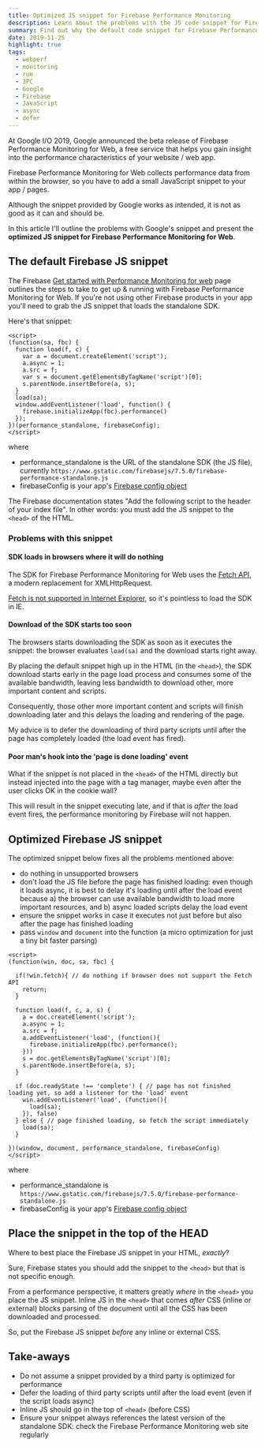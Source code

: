 ```yaml
---
title: Optimized JS snippet for Firebase Performance Monitoring
description: Learn about the problems with the JS code snippet for Firebase Performance Monitoring for Web and grab your copy of the optimized version.
summary: Find out why the default code snippet for Firebase Performance Monitoring for Web is suboptimal for performance, and grab your copy of the optimized snippet.
date: 2019-11-25
highlight: true
tags:
  - webperf
  - monitoring
  - rum
  - 3PC
  - Google
  - Firebase
  - JavaScript
  - async
  - defer
---
```


At Google I/O 2019, Google announced the beta release of Firebase Performance Monitoring for Web, a free service that helps you gain insight into the performance characteristics of your website / web app.

Firebase Performance Monitoring for Web collects performance data from within the browser, so you have to add a small JavaScript snippet to your app / pages.

Although the snippet provided by Google works as intended, it is not as good as it can and should be.

In this article I'll outline the problems with Google's snippet and present the <strong>optimized JS snippet for Firebase Performance Monitoring for Web</strong>.


## The default Firebase JS snippet

The Firebase [Get started with Performance Monitoring for web](https://firebase.google.com/docs/perf-mon/get-started-web) page outlines the steps to take to get up & running with Firebase Performance Monitoring for Web. If you're not using other Firebase products in your app you'll need to grab the JS snippet that loads the standalone SDK.

Here's that snippet:

<pre>
<code class="language-html">&lt;script&gt;</code><code class="language-javascript">
(function(sa, fbc) {
  function load(f, c) {
    var a = document.createElement('script');
    a.async = 1;
    a.src = f;
    var s = document.getElementsByTagName('script')[0];
    s.parentNode.insertBefore(a, s);
  }
  load(sa);
  window.addEventListener('load', function() {
    firebase.initializeApp(fbc).performance()
  });
})(performance_standalone, firebaseConfig);
</code><code class="language-html">&lt;/script&gt;</code>
</pre>

where 
* performance_standalone is the URL of the standalone SDK (the JS file), currently `https://www.gstatic.com/firebasejs/7.5.0/firebase-performance-standalone.js`
* firebaseConfig is your app's [Firebase config object](https://firebase.google.com/docs/web/setup#config-object)

The Firebase documentation states "Add the following script to the header of your index file". 
In other words: you must add the JS snippet to the `<head>` of the HTML.
<!-- <div class="notice-msg info">
	Using other Firebase products in your app? Use the standard SDK instead of the standalone SDK in this snippet. More info is [here](https://firebase.google.com/docs/perf-mon/get-started-web#add-sdks_initialize)
</div> -->


### Problems with this snippet

#### SDK loads in browsers where it will do nothing

The SDK for Firebase Performance Monitoring for Web uses the [Fetch API](https://developer.mozilla.org/en-US/docs/Web/API/Fetch_API), a modern replacement for XMLHttpRequest.

[Fetch is not supported in Internet Explorer](https://caniuse.com/#search=fetch), so it's pointless to load the SDK in IE.

#### Download of the SDK starts too soon

The browsers starts downloading the SDK as soon as it executes the snippet: the browser evaluates <code>load(sa)</code> and the download starts right away.

By placing the default snippet high up in the HTML (in the <code>&lt;head&gt;</code>), the SDK download starts early in the page load process and consumes some of the available bandwidth, leaving less bandwidth to download other, more important content and scripts.

Consequently, those other more important content and scripts will finish downloading later and this delays the loading and rendering of the page.

My advice is to defer the downloading of third party scripts until after the page has completely loaded (the load event has fired).

#### Poor man's hook into the 'page is done loading' event

What if the snippet is not placed in the `<head>` of the HTML directly but instead injected into the page with a tag manager, maybe even after the user clicks OK in the cookie wall?

This will result in the snippet executing late, and if that is _after_ the load event fires, the performance monitoring by Firebase will not happen.


## Optimized Firebase JS snippet

The optimized snippet below fixes all the problems mentioned above:

- do nothing in unsupported browsers
- don't load the JS file before the page has finished loading: even though it loads async, it is best to delay it's loading until after the load event because a) the browser can use available bandwidth to load more important resources, and b) async loaded scripts delay the load event
- ensure the snippet works in case it executes not just before but also after the page has finished loading
- pass `window` and `document` into the function (a micro optimization for just a tiny bit faster parsing)

<pre>
<code class="language-html">&lt;script&gt;</code><code class="language-javascript">
(function(win, doc, sa, fbc) {

  if(!win.fetch){ // do nothing if browser does not support the Fetch API
    return;
  }

  function load(f, c, a, s) {
    a = doc.createElement('script');
    a.async = 1;
    a.src = f;
    a.addEventListener('load', (function(){ 
      firebase.initializeApp(fbc).performance();
    }))
    s = doc.getElementsByTagName('script')[0];
    s.parentNode.insertBefore(a, s);
  }

  if (doc.readyState !== 'complete') { // page has not finished loading yet, so add a listener for the 'load' event
    win.addEventListener('load', (function(){
      load(sa);
    }), false)
  } else { // page finished loading, so fetch the script immediately
    load(sa);
  }

})(window, document, performance_standalone, firebaseConfig)
</code><code class="language-html">&lt;/script&gt;</code>
</pre>

where 
* performance_standalone is `https://www.gstatic.com/firebasejs/7.5.0/firebase-performance-standalone.js`
* firebaseConfig is your app's [Firebase config object](https://firebase.google.com/docs/web/setup#config-object)


## Place the snippet in the top of the HEAD

Where to best place the Firebase JS snippet in your HTML, _exactly_? 

Sure, Firebase states you should add the snippet to the `<head>` but that is not specific enough.

From a performance perspective, it matters greatly _where_ in the <code>&lt;head&gt;</code> you place the JS snippet.
Inline JS in the <code>&lt;head&gt;</code> that comes _after_ CSS (inline or external) blocks parsing of the document until all the CSS has been downloaded and processed.

So, put the Firebase JS snippet _before_ any inline or external CSS.


## Take-aways

* Do not assume a snippet provided by a third party is optimized for performance
* Defer the loading of third party scripts until after the load event (even if the script loads async)
* Inline JS should go in the top of <code>&lt;head&gt;</code> (before CSS)
* Ensure your snippet always references the latest version of the standalone SDK: check the Firebase Performance Monitoring web site regularly


